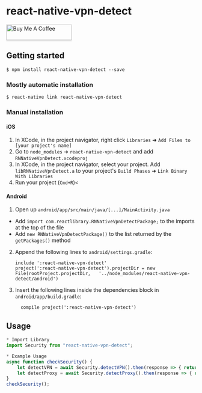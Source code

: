 
# react-native-vpn-detect
<a href="https://www.buymeacoffee.com/kzlsn" target="_blank"><img src="https://www.buymeacoffee.com/assets/img/custom_images/yellow_img.png" alt="Buy Me A Coffee" style="height: 41px !important;width: 174px !important;box-shadow: 0px 3px 2px 0px rgba(190, 190, 190, 0.5) !important;-webkit-box-shadow: 0px 3px 2px 0px rgba(190, 190, 190, 0.5) !important;" ></a>

## Getting started

`$ npm install react-native-vpn-detect --save`

### Mostly automatic installation

`$ react-native link react-native-vpn-detect`

### Manual installation


#### iOS

1. In XCode, in the project navigator, right click `Libraries` ➜ `Add Files to [your project's name]`
2. Go to `node_modules` ➜ `react-native-vpn-detect` and add `RNNativeVpnDetect.xcodeproj`
3. In XCode, in the project navigator, select your project. Add `libRNNativeVpnDetect.a` to your project's `Build Phases` ➜ `Link Binary With Libraries`
4. Run your project (`Cmd+R`)<

#### Android

1. Open up `android/app/src/main/java/[...]/MainActivity.java`
  - Add `import com.reactlibrary.RNNativeVpnDetectPackage;` to the imports at the top of the file
  - Add `new RNNativeVpnDetectPackage()` to the list returned by the `getPackages()` method
2. Append the following lines to `android/settings.gradle`:
  	```
  	include ':react-native-vpn-detect'
  	project(':react-native-vpn-detect').projectDir = new File(rootProject.projectDir, 	'../node_modules/react-native-vpn-detect/android')
  	```
3. Insert the following lines inside the dependencies block in `android/app/build.gradle`:
  	```
      compile project(':react-native-vpn-detect')
  	```


## Usage
```javascript
* Import Library
import Security from "react-native-vpn-detect";

* Example Usage
async function checkSecurity() {
	let detectVPN = await Security.detectVPN().then(response => { return response });
	let detectProxy = await Security.detectProxy().then(response => { return response });
}
checkSecurity();
```
